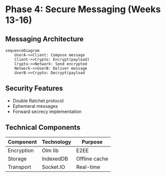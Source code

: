 # Phase 4: Secure Messaging (Weeks 13-16)

## Messaging Architecture
```mermaid
sequenceDiagram
    UserA->>Client: Compose message
    Client->>Crypto: Encrypt(payload)
    Crypto->>Network: Send encrypted
    Network->>UserB: Deliver message
    UserB->>Crypto: Decrypt(payload
```

## Security Features
- Double Ratchet protocol
- Ephemeral messages
- Forward secrecy implementation

## Technical Components
| Component | Technology | Purpose |
|-----------|------------|---------|
| Encryption | Olm lib | E2EE |
| Storage | IndexedDB | Offline cache |
| Transport | Socket.IO | Real-time | 